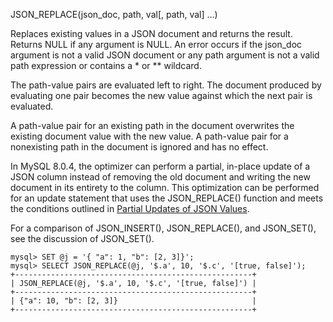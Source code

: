JSON_REPLACE(json_doc, path, val[, path, val] ...)

Replaces existing values in a JSON document and returns the result. Returns NULL if any argument is NULL. An error occurs if the json_doc argument is not a valid JSON document or any path argument is not a valid path expression or contains a * or ** wildcard.

The path-value pairs are evaluated left to right. The document produced by evaluating one pair becomes the new value against which the next pair is evaluated.

A path-value pair for an existing path in the document overwrites the existing document value with the new value. A path-value pair for a nonexisting path in the document is ignored and has no effect.

In MySQL 8.0.4, the optimizer can perform a partial, in-place update of a JSON column instead of removing the old document and writing the new document in its entirety to the column. This optimization can be performed for an update statement that uses the JSON_REPLACE() function and meets the conditions outlined in [Partial Updates of JSON Values](https://dev.mysql.com/doc/refman/8.0/en/json.html#json-partial-updates).

For a comparison of JSON_INSERT(), JSON_REPLACE(), and JSON_SET(), see the discussion of JSON_SET().

```
mysql> SET @j = '{ "a": 1, "b": [2, 3]}';
mysql> SELECT JSON_REPLACE(@j, '$.a', 10, '$.c', '[true, false]');
+-----------------------------------------------------+
| JSON_REPLACE(@j, '$.a', 10, '$.c', '[true, false]') |
+-----------------------------------------------------+
| {"a": 10, "b": [2, 3]}                              |
+-----------------------------------------------------+
```
